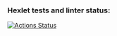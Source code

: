 ### Hexlet tests and linter status:
[![Actions Status](https://github.com/nsx-main/qa-engineer-project-84/workflows/hexlet-check/badge.svg)](https://github.com/nsx-main/qa-engineer-project-84/actions)